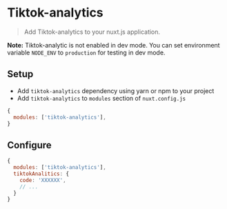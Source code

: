 # Tiktok-analytics

> Add Tiktok-analytics to your nuxt.js application.

**Note:** Tiktok-analytic is not enabled in dev mode.
You can set environment variable `NODE_ENV` to `production` for testing in dev mode.

## Setup

- Add `tiktok-analytics` dependency using yarn or npm to your project
- Add `tiktok-analytics` to `modules` section of `nuxt.config.js`

```js
{
  modules: ['tiktok-analytics'],
}
```

## Configure

```js
{
  modules: ['tiktok-analytics'],
  tiktokAnalitics: {
    code: 'XXXXXX',
    // ...
  }
}
```